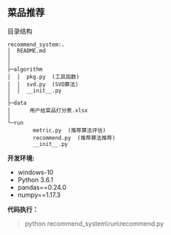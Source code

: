 ## 菜品推荐



目录结构
```
recommend_system:.
│  README.md
│
│
├─algorithm   
│  │  pkg.py  (工具函数)
│  │  svd.py  (SVD算法)
│  │  __init__.py
│
├─data
│      用户给菜品打分表.xlsx
│
└─run
        metric.py  (推荐算法评估)
        recommend.py  (推荐算法推荐)
        __init__.py
```

**开发环境:**
- windows-10 
- Python 3.6.1 
- pandas==0.24.0 
- numpy==1.17.3



**代码执行：**

>python recommend_system\run\recommend.py
